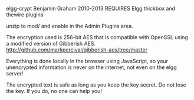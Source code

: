 elgg-crypt 
Benjamin Graham 2010-2013
REQUIRES Elgg thickbox and thewire plugins

unzip to mod/ and enable in the Admin Plugins area.

The encryption used is 256-bit AES that is compatible with OpenSSL using a 
modified version of Gibberish AES.
http://github.com/markpercival/gibberish-aes/tree/master

Everything is done locally in the browser using JavaScript, 
so your unencrypted information is never on the internet, 
not even on the elgg server!

The encrypted text is safe as long as you keep the key secret. 
Do not lose the key. If you do, no one can help you!
